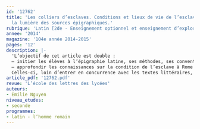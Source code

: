 ```yaml
---
id: '12762'
title: 'Les colliers d’esclaves. Conditions et lieux de vie de l’esclave romain à
  la lumière des sources épigraphiques.'
rubrique: 'Latin [2de - Enseignement optionnel et enseignement d’exploration]'
annee: '2014'
magazine: '104e année 2014-2015'
pages: '12'
description: |-
  'L’objectif de cet article est double :
  – initier les élèves à l’épigraphie latine, ses méthodes, ses conventions de transcription, ses formulations récurrentes ;
  – approfondir les connaissances sur la condition de l’esclave à Rome en plaçant les élèves en contact direct avec les « realia » que constituent les sources archéologiques et épigraphiques.
  Celles-ci, loin d’entrer en concurrence avec les textes littéraires, les complètent ou leur apportent un nouvel éclairage en donnant la parole à une partie de la population modeste, sans être forcément illettrée, mais qui serait restée muette sans la découverte de ces vestiges et dont les grands textes parlent peu. Elles offrent également la possibilité d’arpenter quelques quartiers de Rome que nous sommes parfois capables d’identifier. Cette démarche répond aux objectifs énoncés dans le programme de Langues et cultures de l’Antiquité et à la nouvelle dynamique insufflée dans les enseignements d’exploration de la classe de seconde.'
article_pdf: '12762.pdf'
revue: 'L’école des lettres des lycées'
auteurs:
- Émilie Nguyen
niveau_etudes:
- seconde
programmes:
- latin - l’homme romain
---
```

